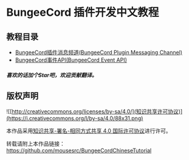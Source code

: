 # BungeeCord 插件开发中文教程
## 教程目录
- [BungeeCord插件消息频道(BungeeCord Plugin Messaging Channel)](https://github.com/mousesrc/BungeeCordChineseTutorial/wiki/BungeeCord%E6%8F%92%E4%BB%B6%E6%B6%88%E6%81%AF%E9%A2%91%E9%81%93(BungeeCord-Plugin-Messaging-Channel))     
- [BungeeCord事件API(BungeeCord Event API)](https://github.com/mousesrc/BungeeCordChineseTutorial/wiki/BungeeCord-%E4%BA%8B%E4%BB%B6-API(BungeeCord-Event-API))
##### 喜欢的话加个Star吧，欢迎贡献翻译。
## 版权声明

![[http://creativecommons.org/licenses/by-sa/4.0/](知识共享许可协议)](https://i.creativecommons.org/l/by-sa/4.0/88x31.png)

本作品采用[知识共享-署名-相同方式共享 4.0 国际许可协议](http://creativecommons.org/licenses/by-sa/4.0/)进行许可。

转载请附上本作品链接： https://github.com/mousesrc/BungeeCordChineseTutorial
